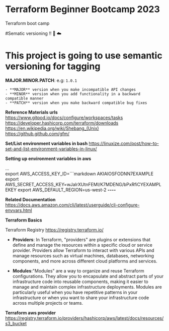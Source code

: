 # Terraform Beginner Bootcamp 2023

Terraform boot camp 

#Sematic versioning !! :mage: :cloud:
# This project is going to use semantic versioning for tagging

  **MAJOR.MINOR.PATCH**: e.g: `1.0.1`

    - **MAJOR** version when you make incompatible API changes
    - **MINOR** version when you add functionality in a backward compatible manner
    - **PATCH** version when you make backward compatible bug fixes


**Reference Materials urls**
 https://www.gitpod.io/docs/configure/workspaces/tasks
 https://developer.hashicorp.com/terraform/downloads
 https://en.wikipedia.org/wiki/Shebang_(Unix)
 https://github.github.com/gfm/

 **Set/List environment variables in bash**
 https://linuxize.com/post/how-to-set-and-list-environment-variables-in-linux/

**Setting up environment variables in aws**

...  
export AWS_ACCESS_KEY_ID=```markdown
AKIAIOSFODNN7EXAMPLE
export AWS_SECRET_ACCESS_KEY=wJalrXUtnFEMI/K7MDENG/bPxRfiCYEXAMPLEKEY
export AWS_DEFAULT_REGION=us-west-2
**----**

**Related Documentation**
https://docs.aws.amazon.com/cli/latest/userguide/cli-configure-envvars.html


**Terraform Basics**

Terraform Registry
https://registry.terraform.io/

- **Providers**: In Terraform, "providers" are plugins or extensions that define and manage the resources within a specific cloud or service provider. Providers allow Terraform to interact with various APIs and manage resources such as virtual machines, databases, networking components, and more across different cloud platforms and services.

- **Modules**:"Modules" are a way to organize and reuse Terraform configurations. They allow you to encapsulate and abstract parts of your infrastructure code into reusable components, making it easier to manage and maintain complex infrastructure deployments. Modules are particularly useful when you have repetitive patterns in your infrastructure or when you want to share your infrastructure code across multiple projects or teams.


**Terraform aws provider**
https://registry.terraform.io/providers/hashicorp/aws/latest/docs/resources/s3_bucket